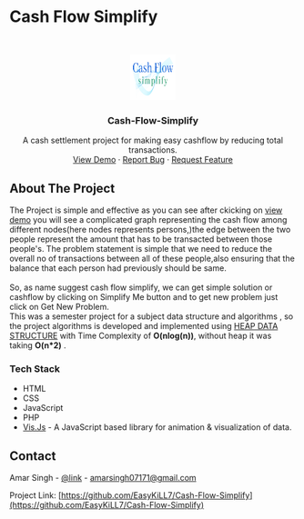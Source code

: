 # **Cash Flow Simplify** 
<!-- PROJECT LOGO -->
<br />
<p align="center">
  <a href="http://cashflowsimplify.epizy.com/">
    <img src="image/logo.png" alt="Logo" width="80" height="80">
  </a>

  <h3 align="center">Cash-Flow-Simplify</h3>

  <p align="center">
    A cash settlement project for making easy cashflow by  reducing total transactions.
    <br />
    <a href="http://cashflowsimplify.epizy.com/">View Demo</a>
    ·
    <a href="https://github.com/EasyKiLL7/Cash-Flow-Simplify/issues">Report Bug</a>
    ·
    <a href="https://github.com/EasyKiLL7/Cash-Flow-Simplify/issues">Request Feature</a>
  </p>
</p>

<!-- ABOUT THE PROJECT -->
## About The Project
The Project is simple and effective as you can see after ckicking on <a href="http://cashflowsimplify.epizy.com/">view demo</a> you will see a complicated graph representing the cash flow among different nodes(here nodes represents persons,)the edge between the two people represent the amount that has to be transacted between those people's. The problem statement is simple that we need to reduce the overall no of transactions between all of these people,also ensuring that the balance that each person had previously should be same.
</br>
</br>
So, as name suggest cash flow simplify, we can get simple solution or cashflow by clicking on Simplify Me button and to get new problem just click on Get New Problem.
</br>
This was a semester project for a subject data structure and algorithms , so the project algorithms is developed and implemented using 
<a href="https://www.geeksforgeeks.org/heap-data-structure/">HEAP DATA STRUCTURE</a> with Time Complexity of <Strong>
O(nlog(n))</Strong>, without heap it was taking 
<Strong>O(n*2)</Strong> .
### Tech Stack

* HTML
* CSS
* JavaScript
* PHP
* [Vis.Js](https://almende.github.io/vis/ ) - A JavaScript based library for animation & visualization of data.



<!-- CONTACT -->
## Contact

Amar Singh - [@link](https://www.linkedin.com/in/amarsingh371/) - amarsingh07171@gmail.com

Project Link: [https://github.com/EasyKiLL7/Cash-Flow-Simplify](https://github.com/EasyKiLL7/Cash-Flow-Simplify)








